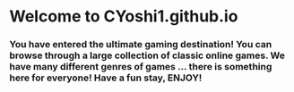 # Welcome to CYoshi1.github.io
### You have entered the ultimate gaming destination! You can browse through a large collection of classic online games. We have many different genres of games ... there is something here for everyone! Have a fun stay, ENJOY!
